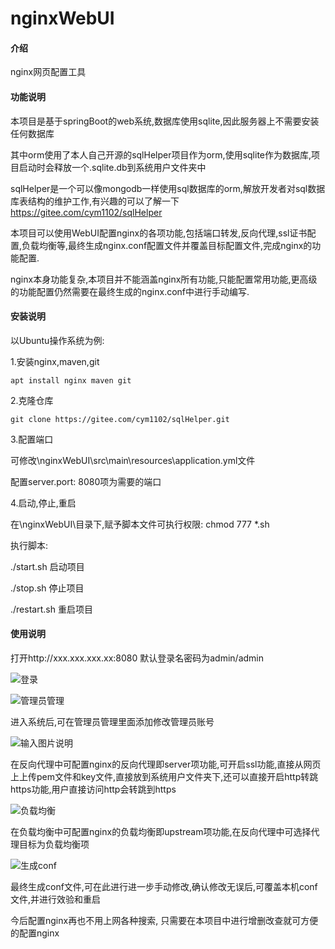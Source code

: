 # nginxWebUI

#### 介绍
nginx网页配置工具


#### 功能说明
本项目是基于springBoot的web系统,数据库使用sqlite,因此服务器上不需要安装任何数据库

其中orm使用了本人自己开源的sqlHelper项目作为orm,使用sqlite作为数据库,项目启动时会释放一个.sqlite.db到系统用户文件夹中

sqlHelper是一个可以像mongodb一样使用sql数据库的orm,解放开发者对sql数据库表结构的维护工作,有兴趣的可以了解一下  https://gitee.com/cym1102/sqlHelper

本项目可以使用WebUI配置nginx的各项功能,包括端口转发,反向代理,ssl证书配置,负载均衡等,最终生成nginx.conf配置文件并覆盖目标配置文件,完成nginx的功能配置. 

nginx本身功能复杂,本项目并不能涵盖nginx所有功能,只能配置常用功能,更高级的功能配置仍然需要在最终生成的nginx.conf中进行手动编写.

#### 安装说明
以Ubuntu操作系统为例:

1.安装nginx,maven,git
```
apt install nginx maven git
```

2.克隆仓库
```
git clone https://gitee.com/cym1102/sqlHelper.git
```

3.配置端口

可修改\nginxWebUI\src\main\resources\application.yml文件

配置server.port: 8080项为需要的端口

4.启动,停止,重启

在\nginxWebUI\目录下,赋予脚本文件可执行权限: chmod 777 *.sh

执行脚本:

./start.sh 启动项目

./stop.sh 停止项目

./restart.sh 重启项目

#### 使用说明

打开http://xxx.xxx.xxx.xx:8080
默认登录名密码为admin/admin

![登录](https://images.gitee.com/uploads/images/2020/0509/105416_831df2bb_1100382.jpeg "QQ截图20200509105343.jpg")

![管理员管理](https://images.gitee.com/uploads/images/2020/0509/105511_96cfe767_1100382.jpeg "QQ截图20200509105504.jpg")

进入系统后,可在管理员管理里面添加修改管理员账号

![输入图片说明](https://images.gitee.com/uploads/images/2020/0509/111159_e73f8410_1100382.jpeg "QQ截图20200509105551_看图王.jpg")

在反向代理中可配置nginx的反向代理即server项功能,可开启ssl功能,直接从网页上上传pem文件和key文件,直接放到系统用户文件夹下,还可以直接开启http转跳https功能,用户直接访问http会转跳到https

![负载均衡](https://images.gitee.com/uploads/images/2020/0509/105713_e004761d_1100382.jpeg "QQ截图20200509105705.jpg")

在负载均衡中可配置nginx的负载均衡即upstream项功能,在反向代理中可选择代理目标为负载均衡项

![生成conf](https://images.gitee.com/uploads/images/2020/0509/112059_b6305c53_1100382.jpeg "QQ截图20200509105828_看图王.jpg")

最终生成conf文件,可在此进行进一步手动修改,确认修改无误后,可覆盖本机conf文件,并进行效验和重启

今后配置nginx再也不用上网各种搜索, 只需要在本项目中进行增删改查就可方便的配置nginx